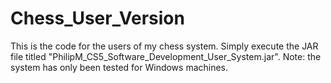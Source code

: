 # Chess_User_Version
This is the code for the users of my chess system. Simply execute the JAR file titled "PhilipM_CS5_Software_Development_User_System.jar". Note: the system has only been tested for Windows machines.
